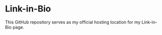 # Link-in-Bio
This GitHub repository serves as my official hosting location for my Link-in-Bio page. 
